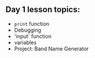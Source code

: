 ## Day 1 lesson topics:
- `print` function
- Debugging
- 'input` function
- variables
- Project: Band Name Generator
